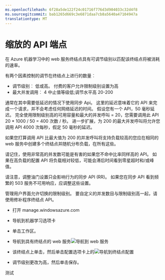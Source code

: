 ```yaml
---
ms.openlocfilehash: 6f28a5de122f24c01716f776d3d904033c32d4f8
ms.sourcegitcommit: bab1265d669c3e6871daa7cb8a5640a47104947a
translationtype: MT
---
```

<properties 
    pageTitle="扩展 API 端点 |Microsoft Azure" 
    description="在 Azure 机器学习中缩放 web 服务终结点" 
    services="machine-learning"
    documentationCenter="" 
    authors="hiteshmadan" 
    manager="padou" 
    editor=""/>

<tags
    ms.service="machine-learning"
    ms.devlang="multiple"
    ms.topic="article"
    ms.tgt_pltfrm="na"
    ms.workload="tbd" 
    ms.date="06/29/2015"
    ms.author="himad"/>


# 缩放的 API 端点

在 Azure 机器学习中的 web 服务终结点具有可调节级别以匹配该终结点将被消耗的速率。

有两个因素控制的调节在终结点上进行的数量︰
- 调节级别︰ 低或高。 付费的客户允许限制级别设置为高
- 最大并发调用︰ 4 中止值等级低;调节水平高 20-200


通常在其中需要低延迟的情况下使用同步 Api。 这里的延迟意味着它的 API 来完成一个请求，并不会考虑任何网络延迟的时间。 假设您有一个 API，50 毫秒延迟。 完全使用限制级别高的可用容量和最大的并发呼叫 = 20，您需要调用此 API 20 * 1000 / 50 = 400 次数 / 秒。 进一步扩展，为 200 的最大并发呼叫将允许您调用 API 4000 次每秒，假定 50 毫秒的延迟。

如果您打算调用 API 比最大值为 200 的并发呼叫将支持负载较高的您应在相同的 web 服务中创建多个终结点并随机分布负载，在所有这些。

请记住，使用非常高的并发数可能是有害的如果您不命中比率同样高的 API。 如果在高负载的配置 API 将负载相对较低，可能会滞后时间看到零星超时和/或峰值。

请注意，调整油门设置只会影响行为的同步 API (RR)。 如果您在同步 API 看到频繁的 503 服务不可用响应，应调整这些设置。

管理用户界面允许切换的限制级别。 要自定义的并发数目与限制级别高一起，请使用修补程序终结点 API。

- 打开 manage.windowsazure.com
- 导航到机器学习选项卡
- 单击工作区。
- 导航到具有终结点的 web 服务![导航到 web 服务](./media/machine-learning-scaling-endpoints/figure-1.png)

- 该终结点上单击，然后单击配置选项卡上的![导航到终结点配置](./media/machine-learning-scaling-endpoints/figure-2.png)


- 调节级别更改为高，然后单击保存。


 

测试

